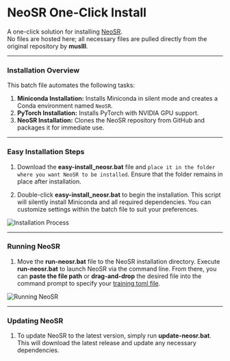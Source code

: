 # **NeoSR One-Click Install**

A one-click solution for installing [NeoSR](https://github.com/muslll/neosr).  
No files are hosted here; all necessary files are pulled directly from the original repository by **muslll**.

***
 
### **Installation Overview**

This batch file automates the following tasks:

1. **Miniconda Installation:** Installs Miniconda in silent mode and creates a Conda environment named `NeoSR`.
2. **PyTorch Installation:** Installs PyTorch with NVIDIA GPU support.
3. **NeoSR Installation:** Clones the NeoSR repository from GitHub and packages it for immediate use.

***

### **Easy Installation Steps**

1. Download the **easy-install_neosr.bat** file and `place it in the folder where you want NeoSR to be installed`. Ensure that the folder remains in place after installation.

2. Double-click **easy-install_neosr.bat** to begin the installation. This script will silently install Miniconda and all required dependencies. You can customize settings within the batch file to suit your preferences.

![Installation Process](https://github.com/starinspace/NeoSR-One-Click-Install/assets/56514044/1a3fd2bf-0253-47de-8d9e-1671c90bb31f)

***

### **Running NeoSR**

1. Move the **run-neosr.bat** file to the NeoSR installation directory. Execute **run-neosr.bat** to launch NeoSR via the command line. From there, you can **paste the file path** or **drag-and-drop** the desired file into the command prompt to specify your [training toml file](https://github.com/muslll/neosr/tree/master/options).

![Running NeoSR](https://github.com/starinspace/NeoSR-One-Click-Install/assets/56514044/4225a641-1e20-4abd-83b6-0ed36a435ad4)

***

### **Updating NeoSR**

1. To update NeoSR to the latest version, simply run **update-neosr.bat**. This will download the latest release and update any necessary dependencies.

